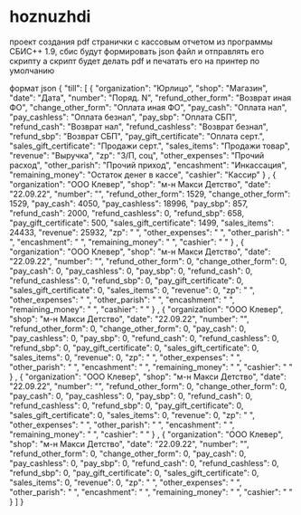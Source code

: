 # hoznuzhdi
проект создания pdf странички с кассовым отчетом из программы СБИС++ 1.9, сбис будут формировать json файл и отправлять его скрипту а скрипт будет делать pdf и печатать его на принтер по умолчанию

формат json
{
"till": [
{
"organization": "Юрлицо",
"shop": "Магазин",
"date": "Дата",
"number": "Поряд. N",
"refund_other_form": "Возврат иная ФО",
"change_other_form": "Оплата иная ФО",
"pay_cash": "Оплата нал",
"pay_cashless": "Оплата безнал",
"pay_sbp": "Оплата СБП",
"refund_cash": "Возврат нал",
"refund_cashless": "Возврат безнал",
"refund_sbp": "Возврат СБП",
"pay_gift_certificate": "Оплата серт.",
"sales_gift_certificate": "Продажи серт.",
"sales_items": "Продажи товар",
"revenue": "Выручка",
"zp": "З/П, соц",
"other_expenses": "Прочий расход",
"other_parish": "Прочий приход",
"encashment": "Инкассация",
"remaining_money": "Остаток денег в кассе",
"cashier": "Кассир"
}
,
{
"organization": "ООО Клевер",
"shop": "м-н Макси Детство",
"date": "22.09.22",
"number": "",
"refund_other_form": 1529,
"change_other_form": 1529,
"pay_cash": 4050,
"pay_cashless": 18996,
"pay_sbp": 857,
"refund_cash": 2000,
"refund_cashless": 0,
"refund_sbp": 658,
"pay_gift_certificate": 500,
"sales_gift_certificate": 1499,
"sales_items": 24433,
"revenue": 25932,
"zp": " ",
"other_expenses": " ",
"other_parish": " ",
"encashment": " ",
"remaining_money": " ",
"cashier": " "
}
,
{
"organization": "ООО Клевер",
"shop": "м-н Макси Детство",
"date": "22.09.22",
"number": "",
"refund_other_form": 0,
"change_other_form": 0,
"pay_cash": 0,
"pay_cashless": 0,
"pay_sbp": 0,
"refund_cash": 0,
"refund_cashless": 0,
"refund_sbp": 0,
"pay_gift_certificate": 0,
"sales_gift_certificate": 0,
"sales_items": 0,
"revenue": 0,
"zp": " ",
"other_expenses": " ",
"other_parish": " ",
"encashment": " ",
"remaining_money": " ",
"cashier": " "
}
,
{
"organization": "ООО Клевер",
"shop": "м-н Макси Детство",
"date": "22.09.22",
"number": "",
"refund_other_form": 0,
"change_other_form": 0,
"pay_cash": 0,
"pay_cashless": 0,
"pay_sbp": 0,
"refund_cash": 0,
"refund_cashless": 0,
"refund_sbp": 0,
"pay_gift_certificate": 0,
"sales_gift_certificate": 0,
"sales_items": 0,
"revenue": 0,
"zp": " ",
"other_expenses": " ",
"other_parish": " ",
"encashment": " ",
"remaining_money": " ",
"cashier": " "
}
,
{
"organization": "ООО Клевер",
"shop": "м-н Макси Детство",
"date": "22.09.22",
"number": "",
"refund_other_form": 0,
"change_other_form": 0,
"pay_cash": 0,
"pay_cashless": 0,
"pay_sbp": 0,
"refund_cash": 0,
"refund_cashless": 0,
"refund_sbp": 0,
"pay_gift_certificate": 0,
"sales_gift_certificate": 0,
"sales_items": 0,
"revenue": 0,
"zp": " ",
"other_expenses": " ",
"other_parish": " ",
"encashment": " ",
"remaining_money": " ",
"cashier": " "
}
,
{
"organization": "ООО Клевер",
"shop": "м-н Макси Детство",
"date": "22.09.22",
"number": "",
"refund_other_form": 0,
"change_other_form": 0,
"pay_cash": 0,
"pay_cashless": 0,
"pay_sbp": 0,
"refund_cash": 0,
"refund_cashless": 0,
"refund_sbp": 0,
"pay_gift_certificate": 0,
"sales_gift_certificate": 0,
"sales_items": 0,
"revenue": 0,
"zp": " ",
"other_expenses": " ",
"other_parish": " ",
"encashment": " ",
"remaining_money": " ",
"cashier": " "
}
]
}

